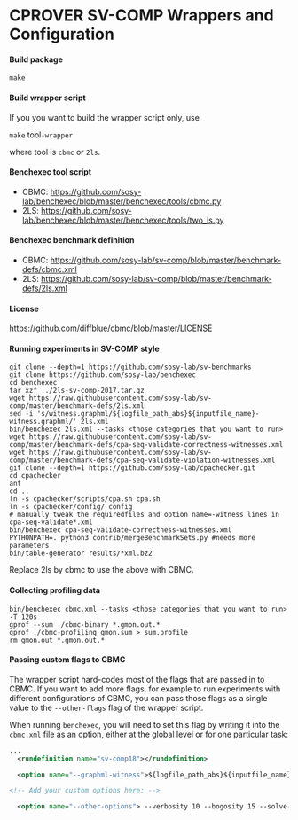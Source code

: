 # CPROVER SV-COMP Wrappers and Configuration

#### Build package

`make`

#### Build wrapper script

If you you want to build the wrapper script only, use

`make` tool`-wrapper`

where tool is `cbmc` or `2ls`.

#### Benchexec tool script

* CBMC: https://github.com/sosy-lab/benchexec/blob/master/benchexec/tools/cbmc.py
* 2LS: https://github.com/sosy-lab/benchexec/blob/master/benchexec/tools/two_ls.py

#### Benchexec benchmark definition

* CBMC: https://github.com/sosy-lab/sv-comp/blob/master/benchmark-defs/cbmc.xml
* 2LS: https://github.com/sosy-lab/sv-comp/blob/master/benchmark-defs/2ls.xml

#### License

https://github.com/diffblue/cbmc/blob/master/LICENSE

#### Running experiments in SV-COMP style

```
git clone --depth=1 https://github.com/sosy-lab/sv-benchmarks
git clone https://github.com/sosy-lab/benchexec
cd benchexec
tar xzf ../2ls-sv-comp-2017.tar.gz
wget https://raw.githubusercontent.com/sosy-lab/sv-comp/master/benchmark-defs/2ls.xml
sed -i 's/witness.graphml/${logfile_path_abs}${inputfile_name}-witness.graphml/' 2ls.xml
bin/benchexec 2ls.xml --tasks <those categories that you want to run>
wget https://raw.githubusercontent.com/sosy-lab/sv-comp/master/benchmark-defs/cpa-seq-validate-correctness-witnesses.xml
wget https://raw.githubusercontent.com/sosy-lab/sv-comp/master/benchmark-defs/cpa-seq-validate-violation-witnesses.xml
git clone --depth=1 https://github.com/sosy-lab/cpachecker.git
cd cpachecker
ant
cd ..
ln -s cpachecker/scripts/cpa.sh cpa.sh
ln -s cpachecker/config/ config
# manually tweak the requiredfiles and option name=-witness lines in cpa-seq-validate*.xml
bin/benchexec cpa-seq-validate-correctness-witnesses.xml
PYTHONPATH=. python3 contrib/mergeBenchmarkSets.py #needs more parameters
bin/table-generator results/*xml.bz2
```

Replace 2ls by cbmc to use the above with CBMC.

#### Collecting profiling data
```
bin/benchexec cbmc.xml --tasks <those categories that you want to run> -T 120s
gprof --sum ./cbmc-binary *.gmon.out.*
gprof ./cbmc-profiling gmon.sum > sum.profile
rm gmon.out *.gmon.out.*
```

#### Passing custom flags to CBMC

The wrapper script hard-codes most of the flags that are passed in to
CBMC. If you want to add more flags, for example to run experiments with
different configurations of CBMC, you can pass those flags as a single
value to the `--other-flags` flag of the wrapper script.

When running `benchexec`, you will need to set this flag by writing it
into the `cbmc.xml` file as an option, either at the global level or for
one particular task:
```xml
...
  <rundefinition name="sv-comp18"></rundefinition>

  <option name="--graphml-witness">${logfile_path_abs}${inputfile_name}-witness.graphml</option>

<!-- Add your custom options here: -->

  <option name="--other-options"> --verbosity 10 --bogosity 15 --solve-halting-problem</option>
```

